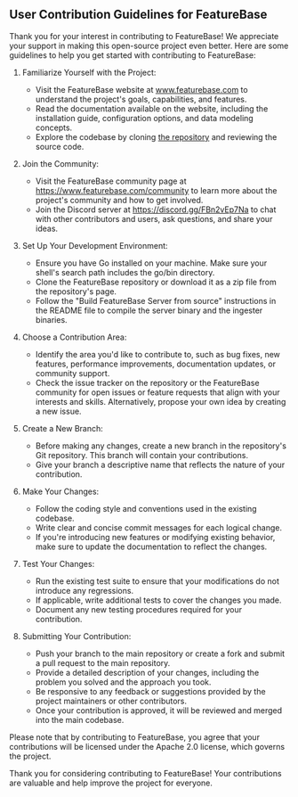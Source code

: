 ## User Contribution Guidelines for FeatureBase

Thank you for your interest in contributing to FeatureBase! We appreciate your support in making this open-source project even better. Here are some guidelines to help you get started with contributing to FeatureBase:

1. Familiarize Yourself with the Project:
   - Visit the FeatureBase website at www.featurebase.com to understand the project's goals, capabilities, and features.
   - Read the documentation available on the website, including the installation guide, configuration options, and data modeling concepts.
   - Explore the codebase by cloning [the repository](https://github.com/FeatureBaseDB/featurebase) and reviewing the source code.

2. Join the Community:
   - Visit the FeatureBase community page at https://www.featurebase.com/community to learn more about the project's community and how to get involved.
   - Join the Discord server at https://discord.gg/FBn2vEp7Na to chat with other contributors and users, ask questions, and share your ideas.

3. Set Up Your Development Environment:
   - Ensure you have Go installed on your machine. Make sure your shell's search path includes the go/bin directory.
   - Clone the FeatureBase repository or download it as a zip file from the repository's page.
   - Follow the "Build FeatureBase Server from source" instructions in the README file to compile the server binary and the ingester binaries.

4. Choose a Contribution Area:
   - Identify the area you'd like to contribute to, such as bug fixes, new features, performance improvements, documentation updates, or community support.
   - Check the issue tracker on the repository or the FeatureBase community for open issues or feature requests that align with your interests and skills. Alternatively, propose your own idea by creating a new issue.

5. Create a New Branch:
   - Before making any changes, create a new branch in the repository's Git repository. This branch will contain your contributions.
   - Give your branch a descriptive name that reflects the nature of your contribution.

6. Make Your Changes:
   - Follow the coding style and conventions used in the existing codebase.
   - Write clear and concise commit messages for each logical change.
   - If you're introducing new features or modifying existing behavior, make sure to update the documentation to reflect the changes.

7. Test Your Changes:
   - Run the existing test suite to ensure that your modifications do not introduce any regressions.
   - If applicable, write additional tests to cover the changes you made.
   - Document any new testing procedures required for your contribution.

8. Submitting Your Contribution:
   - Push your branch to the main repository or create a fork and submit a pull request to the main repository.
   - Provide a detailed description of your changes, including the problem you solved and the approach you took.
   - Be responsive to any feedback or suggestions provided by the project maintainers or other contributors.
   - Once your contribution is approved, it will be reviewed and merged into the main codebase.

Please note that by contributing to FeatureBase, you agree that your contributions will be licensed under the Apache 2.0 license, which governs the project.

Thank you for considering contributing to FeatureBase! Your contributions are valuable and help improve the project for everyone.
